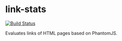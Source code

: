 # link-stats

[![Build Status](https://travis-ci.org/KaiHofstetter/link-stats.svg?branch=master)](https://travis-ci.org/KaiHofstetter/link-stats)

Evaluates links of HTML pages based on PhantomJS.

